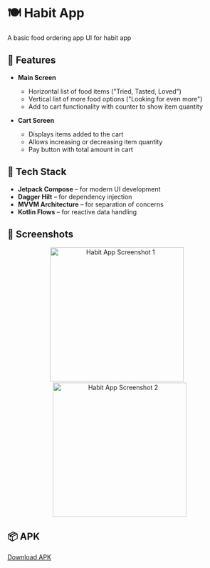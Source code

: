 # 🍽️ Habit App

A basic food ordering app UI for habit app

## 📱 Features

- **Main Screen**
  - Horizontal list of food items ("Tried, Tasted, Loved")
  - Vertical list of more food options ("Looking for even more")
  - Add to cart functionality with counter to show item quantity

- **Cart Screen**
  - Displays items added to the cart
  - Allows increasing or decreasing item quantity
  - Pay button with total amount in cart

## 🧰 Tech Stack

- **Jetpack Compose** – for modern UI development
- **Dagger Hilt** – for dependency injection
- **MVVM Architecture** – for separation of concerns
- **Kotlin Flows** – for reactive data handling

## 📸 Screenshots

<p align="center">
  <img src="https://github.com/user-attachments/assets/b048d753-ccdb-4c6e-b130-2c434573e0ed" alt="Habit App Screenshot 1" width="300"/>
  &nbsp;&nbsp;
  <img src="https://github.com/user-attachments/assets/67a40b36-ec34-465e-8824-d9418e01d78b" alt="Habit App Screenshot 2" width="300"/>
</p>

## 📦 APK
[Download APK](https://drive.google.com/file/d/1Tf-DGt1MpNMvOER7L_Kjr-OCIdZtcU-f)
